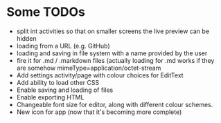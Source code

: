 # Some TODOs

- split int activities so that on smaller screens the live preview can be hidden
- loading from a URL (e.g. GitHub)
- loading and saving in file system with a name provided by the user
- fire it for .md / .markdown files (actually loading for .md works if they are somehow mimeType=application/octet-stream
- Add settings activity/page with colour choices for EditText
- Add ability to load other CSS
- Enable saving and loading of files
- Enable exporting HTML
- Changeable font size for editor, along with different colour schemes.
- New icon for app (now that it's becoming more complete)
